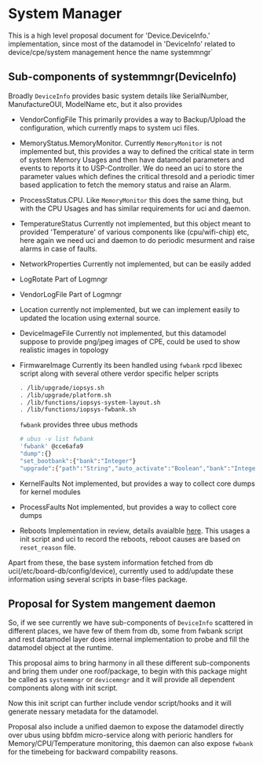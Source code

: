 # System Manager
This is a high level proposal document for 'Device.DeviceInfo.' implementation, since most of the datamodel in 'DeviceInfo' related to device/cpe/system management hence the name systemmngr`

## Sub-components of systemmngr(DeviceInfo)

Broadly `DeviceInfo` provides basic system details like SerialNumber, ManufactureOUI, ModelName etc, but it also provides

- VendorConfigFile
  This primarily provides a way to Backup/Upload the configuration, which currently maps to system uci files.

- MemoryStatus.MemoryMonitor.
  Currently `MemoryMonitor` is not implemented but, this provides a way to defined the critical state in term of system Memory Usages and then have datamodel parameters and events to reports it to USP-Controller. We do need an uci to store the parameter values which defines the critical thresold and a periodic timer based application to fetch the memory status and raise an Alarm.

- ProcessStatus.CPU.
  Like `MemoryMonitor` this does the same thing, but with the CPU Usages and has similar requirements for uci and daemon.

- TemperatureStatus
  Currently not implemented, but this object meant to provided 'Temperature' of various components like (cpu/wifi-chip) etc, here again we need uci and daemon to do periodic mesurment and raise alarms in case of faults.

- NetworkProperties
  Currently not implemented, but can be easily added

- LogRotate
  Part of Logmngr

- VendorLogFile
  Part of Logmngr

- Location
  currently not implemented, but we can implement easily to updated the location using external source.

- DeviceImageFile
  Currently not implemented, but this datamodel suppose to provide png/jpeg images of CPE, could be used to show realistic images in topology

- FirmwareImage
  Currently its been handled using `fwbank` rpcd libexec script along with several othere verdor specific helper scripts
  ```bash
  . /lib/upgrade/iopsys.sh
  . /lib/upgrade/platform.sh
  . /lib/functions/iopsys-system-layout.sh
  . /lib/functions/iopsys-fwbank.sh
  ```

  `fwbank` provides three ubus methods

  ```bash
  # ubus -v list fwbank
  'fwbank' @cce6afa9
  "dump":{}
  "set_bootbank":{"bank":"Integer"}
  "upgrade":{"path":"String","auto_activate":"Boolean","bank":"Integer","keep_settings":"Boolean"}
  ```

- KernelFaults
  Not implemented, but provides a way to collect core dumps for kernel modules

- ProcessFaults
  Not implemented, but provides a way to collect core dumps

- Reboots
  Implementation in review, details avaialble [here](https://dev.iopsys.eu/bbf/bbfdm/-/blob/b997f15afa5873046c09d24e54e0ef314d84290d/docs/guide/libbbfdm_DeviceInfo_Reboots.md). This usages a init script and uci to record the reboots, reboot causes are based on `reset_reason` file.

Apart from these, the base system information fetched from db uci(/etc/board-db/config/device), currently used to add/update these information using several scripts in base-files package.


## Proposal for System mangement daemon

So, if we see currently we have sub-components of `DeviceInfo` scattered in different places, we have few of them from db, some from fwbank script and rest datamodel layer does internal implementation to probe and fill the datamodel object at the runtime.

This proposal aims to bring harmony in all these different sub-components and bring them under one roof/package, to begin with this package might be called as `systemmngr` or `devicemngr` and it will provide all dependent components along with init script.

Now this init script can further include vendor script/hooks and it will generate nessary metadata for the datamodel.

Proposal also include a unified daemon to expose the datamodel directly over ubus using bbfdm micro-service along with perioric handlers for Memory/CPU/Temperature monitoring, this daemon can also expose `fwbank` for the timebeing for backward compability reasons.


